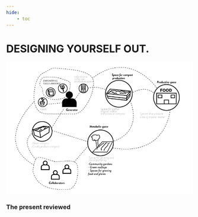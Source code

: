 ```yaml
---
hide:
    - toc
---
```



# DESIGNING YOURSELF OUT.


![](../images/netwkr_1design-sutdio.jpg)


### The present reviewed
